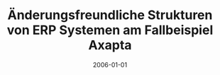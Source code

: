 ---
abstract: ''
authors:
- Christa Rainer
date: '2006-01-01'
featured: false
links:
- name: Publik
  url: https://publik.tuwien.ac.at/showentry.php?ID=140860&lang=1
publication_types:
- '7'
publishDate: '2006-01-01'
title: Änderungsfreundliche Strukturen von ERP Systemen am Fallbeispiel Axapta
url_pdf: ''
---